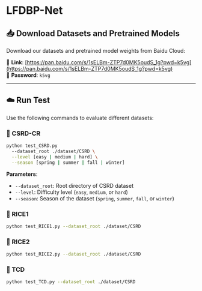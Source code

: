 # LFDBP-Net

## 📥 Download Datasets and Pretrained Models

Download our datasets and pretrained model weights from Baidu Cloud:

🔗 **Link**: [https://pan.baidu.com/s/1sELBm-ZTP7d0MK5oudS_1g?pwd=k5vg](https://pan.baidu.com/s/1sELBm-ZTP7d0MK5oudS_1g?pwd=k5vg)  
🔐 **Password**: `k5vg`


---

## ☁️️ Run Test

Use the following commands to evaluate different datasets:

### 🔹 CSRD-CR

```bash
python test_CSRD.py 
  --dataset_root ./dataset/CSRD \
  --level [easy | medium | hard] \
  --season [spring | summer | fall | winter]
```

**Parameters**:
- `--dataset_root`: Root directory of CSRD dataset  
- `--level`: Difficulty level (`easy`, `medium`, or `hard`)  
- `--season`: Season of the dataset (`spring`, `summer`, `fall`, or `winter`)


### 🔹 RICE1

```bash
python test_RICE1.py --dataset_root ./dataset/CSRD
```

### 🔹 RICE2

```bash
python test_RICE2.py --dataset_root ./dataset/CSRD
```

### 🔹 TCD

```bash
python test_TCD.py --dataset_root ./dataset/CSRD
```